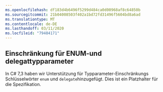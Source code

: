 ```yaml
---
ms.openlocfilehash: df183d4b6496f5299d484ca0d00968af8c64850b
ms.sourcegitcommit: 21b04008503f402a1bd72fd31496f5604bd8a6ad
ms.translationtype: MT
ms.contentlocale: de-DE
ms.lasthandoff: 03/11/2020
ms.locfileid: "79484171"
---
```

## <a name="enum-and-delegate-type-parameter-constraint"></a>Einschränkung für ENUM-und delegattypparameter

In C# 7,3 haben wir Unterstützung für Typparameter-Einschränkungs Schlüsselwörter `enum` und `delegate`hinzugefügt.  Dies ist ein Platzhalter für die Spezifikation.

